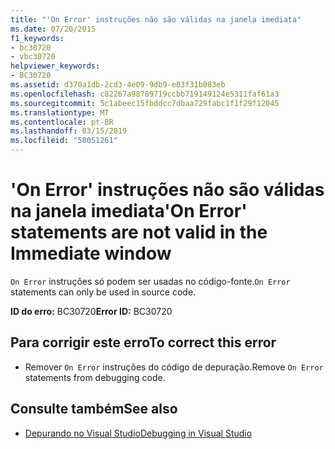 ```yaml
---
title: "'On Error' instruções não são válidas na janela imediata"
ms.date: 07/20/2015
f1_keywords:
- bc30720
- vbc30720
helpviewer_keywords:
- BC30720
ms.assetid: d370a1db-2cd3-4e09-9db9-e03f31b083eb
ms.openlocfilehash: c82267a98789719ccbb719149124e5311faf61a3
ms.sourcegitcommit: 5c1abeec15fbddcc7dbaa729fabc1f1f29f12045
ms.translationtype: MT
ms.contentlocale: pt-BR
ms.lasthandoff: 03/15/2019
ms.locfileid: "58051261"
---
```

# <a name="on-error-statements-are-not-valid-in-the-immediate-window"></a><span data-ttu-id="22f8f-102">'On Error' instruções não são válidas na janela imediata</span><span class="sxs-lookup"><span data-stu-id="22f8f-102">'On Error' statements are not valid in the Immediate window</span></span>
<span data-ttu-id="22f8f-103">`On Error` instruções só podem ser usadas no código-fonte.</span><span class="sxs-lookup"><span data-stu-id="22f8f-103">`On Error` statements can only be used in source code.</span></span>  
  
 <span data-ttu-id="22f8f-104">**ID do erro:** BC30720</span><span class="sxs-lookup"><span data-stu-id="22f8f-104">**Error ID:** BC30720</span></span>  
  
## <a name="to-correct-this-error"></a><span data-ttu-id="22f8f-105">Para corrigir este erro</span><span class="sxs-lookup"><span data-stu-id="22f8f-105">To correct this error</span></span>  
  
-   <span data-ttu-id="22f8f-106">Remover `On Error` instruções do código de depuração.</span><span class="sxs-lookup"><span data-stu-id="22f8f-106">Remove `On Error` statements from debugging code.</span></span>  
  
## <a name="see-also"></a><span data-ttu-id="22f8f-107">Consulte também</span><span class="sxs-lookup"><span data-stu-id="22f8f-107">See also</span></span>

- [<span data-ttu-id="22f8f-108">Depurando no Visual Studio</span><span class="sxs-lookup"><span data-stu-id="22f8f-108">Debugging in Visual Studio</span></span>](/visualstudio/debugger/debugging-in-visual-studio)
